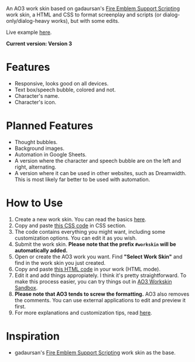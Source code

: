 An AO3 work skin based on gadaursan's [Fire Emblem Support Scripting](https://archiveofourown.org/works/8631214/chapters/21337784) work skin, a HTML and CSS to format screenplay and scripts (or dialog-only/dialog-heavy works), but with some edits.

Live example [here](https://archiveofourown.org/works/24349453/chapters/58715851).

**Current version: Version 3**

# Features
- Responsive, looks good on all devices.
- Text box/speech bubble, colored and not.
- Character's name.
- Character's icon.

# Planned Features
- Thought bubbles.
- Background images.
- Automation in Google Sheets.
- A version where the character and speech bubble are on the left and right, alternating.
- A version where it can be used in other websites, such as Dreamwidth. This is most likely far better to be used with automation.

# How to Use
1. Create a new work skin. You can read the basics [here](https://archiveofourown.org/faq/tutorial-creating-a-work-skin?language_id=en).
2. Copy and paste [this CSS code](https://github.com/Clover-Zero/ao3-dialogue/blob/main/basic-css.css) in CSS section.
3. The code contains everything you might want, including some customization options. You can edit it as you wish.
4. Submit the work skin. **Please note that the prefix `#workskin` will be automatically added.**
4. Open or create the AO3 work you want. Find **"Select Work Skin"** and find in the work skin you just created.
5. Copy and paste [this HTML code](https://github.com/Clover-Zero/ao3-dialogue/blob/main/basic-html.html) in your work (HTML mode).
6. Edit it and add things appropiately. I think it's pretty straightforward. To make this process easier, you can try things out in [AO3 Workskin Sandbox](https://raw.githack.com/jdm/ao3sandbox/main/index.html).
7. **Please note that AO3 tends to screw the formatting.** AO3 also removes the comments. You can use external applications to edit and preview it first.
8. For more explanations and customization tips, read [here](https://github.com/Clover-Zero/ao3-dialog/blob/main/TIPS.md).

# Inspiration
- gadaursan's [Fire Emblem Support Scripting](https://archiveofourown.org/works/8631214/chapters/21337784) work skin as the base.
